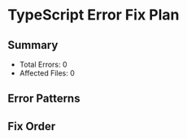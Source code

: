 # TypeScript Error Fix Plan

## Summary
- Total Errors: 0
- Affected Files: 0

## Error Patterns

## Fix Order
